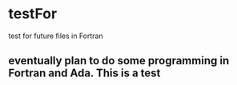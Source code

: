 # testFor
test for future files in Fortran
## eventually plan to do some programming in Fortran and Ada. This is a test

